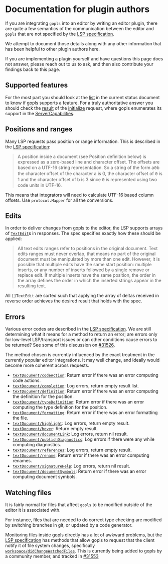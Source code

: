 # Documentation for plugin authors

If you are integrating `gopls` into an editor by writing an editor plugin, there are quite a few semantics of the communication between the editor and `gopls` that are not specified by the [LSP specification].

We attempt to document those details along with any other information that has been helpful to other plugin authors here.

If you are implementing a plugin yourself and have questions this page does not answer, please reach out to us to ask, and then also contribute your findings back to this page.

## Supported features

For the most part you should look at the [list](status.md#supported-features) in the current status document to know if gopls supports a feature.
For a truly authoritative answer you should check the [result][InitializeResult] of the [initialize] request, where gopls enumerates its support in the [ServerCapabilities].


## Positions and ranges

Many LSP requests pass position or range information. This is described in the [LSP specification][lsp-text-documents]:

> A position inside a document (see Position definition below) is expressed as a zero-based line and character offset. The offsets are based on a UTF-16 string representation. So a string of the form a𐐀b the character offset of the character a is 0, the character offset of 𐐀 is 1 and the character offset of b is 3 since 𐐀 is represented using two code units in UTF-16.

This means that integrators will need to calculate UTF-16 based column offsets.
Use `protocol.Mapper` for all the conversions.

## Edits

In order to deliver changes from gopls to the editor, the LSP supports arrays of [`TextEdit`][lsp-textedit]s in responses.
The spec specifies exactly how these should be applied:

> All text edits ranges refer to positions in the original document. Text edits ranges must never overlap, that means no part of the original document must be manipulated by more than one edit. However, it is possible that multiple edits have the same start position: multiple inserts, or any number of inserts followed by a single remove or replace edit. If multiple inserts have the same position, the order in the array defines the order in which the inserted strings appear in the resulting text.

All `[]TextEdit` are sorted such that applying the array of deltas received in reverse order achieves the desired result that holds with the spec.

## Errors

Various error codes are described in the [LSP specification][lsp-response]. We are still determining what it means for a method to return an error; are errors only for low-level LSP/transport issues or can other conditions cause errors to be returned? See some of this discussion on [#31526].

The method chosen is currently influenced by the exact treatment in the currently popular editor integrations. It may well change, and ideally would become more coherent across requests.

* [`textDocument/codeAction`]: Return error if there was an error computing code actions.
* [`textDocument/completion`]: Log errors, return empty result list.
* [`textDocument/definition`]: Return error if there was an error computing the definition for the position.
* [`textDocument/typeDefinition`]: Return error if there was an error computing the type definition for the position.
* [`textDocument/formatting`]: Return error if there was an error formatting the file.
* [`textDocument/highlight`]: Log errors, return empty result.
* [`textDocument/hover`]: Return empty result.
* [`textDocument/documentLink`]: Log errors, return nil result.
* [`textDocument/publishDiagnostics`]: Log errors if there were any while computing diagnostics.
* [`textDocument/references`]: Log errors, return empty result.
* [`textDocument/rename`]: Return error if there was an error computing renames.
* [`textDocument/signatureHelp`]: Log errors, return nil result.
* [`textDocument/documentSymbols`]: Return error if there was an error computing document symbols.

## Watching files

It is fairly normal for files that affect `gopls` to be modified outside of the editor it is associated with.

For instance, files that are needed to do correct type checking are modified by switching branches in git, or updated by a code generator.

Monitoring files inside gopls directly has a lot of awkward problems, but the [LSP specification] has methods that allow gopls to request that the client notify it of file system changes, specifically [`workspace/didChangeWatchedFiles`].
This is currently being added to gopls by a community member, and tracked in [#31553]

[InitializeResult]: https://pkg.go.dev/golang.org/x/tools/gopls/internal/protocol#InitializeResult
[ServerCapabilities]: https://pkg.go.dev/golang.org/x/tools/gopls/internal/protocol#ServerCapabilities
[`golang.org/x/tools/gopls/internal/protocol`]: https://pkg.go.dev/golang.custom.org/x/tools/core/protocol#NewPoint

[LSP specification]: https://microsoft.github.io/language-server-protocol/specifications/specification-3-14/
[lsp-response]: https://github.com/Microsoft/language-server-protocol/blob/gh-pages/_specifications/specification-3-14.md#response-message
[initialize]: https://microsoft.github.io/language-server-protocol/specifications/specification-3-14/#initialize
[lsp-text-documents]: https://github.com/Microsoft/language-server-protocol/blob/gh-pages/_specifications/specification-3-14.md#text-documents
[lsp-textedit]: https://github.com/Microsoft/language-server-protocol/blob/gh-pages/_specifications/specification-3-14.md#textedit

[`textDocument/codeAction`]: https://github.com/Microsoft/language-server-protocol/blob/gh-pages/_specifications/specification-3-14.md#textDocument_codeAction
[`textDocument/completion`]: https://github.com/Microsoft/language-server-protocol/blob/gh-pages/_specifications/specification-3-14.md#textDocument_completion
[`textDocument/definition`]: https://github.com/Microsoft/language-server-protocol/blob/gh-pages/_specifications/specification-3-14.md#textDocument_definition
[`textDocument/typeDefinition`]: https://github.com/Microsoft/language-server-protocol/blob/gh-pages/_specifications/specification-3-14.md#textDocument_typeDefinition
[`textDocument/formatting`]: https://github.com/Microsoft/language-server-protocol/blob/gh-pages/_specifications/specification-3-14.md#textDocument_formatting
[`textDocument/highlight`]: https://github.com/Microsoft/language-server-protocol/blob/gh-pages/_specifications/specification-3-14.md#textDocument_highlight
[`textDocument/hover`]: https://github.com/Microsoft/language-server-protocol/blob/gh-pages/_specifications/specification-3-14.md#textDocument_hover
[`textDocument/documentLink`]: https://github.com/Microsoft/language-server-protocol/blob/gh-pages/_specifications/specification-3-14.md#textDocument_documentLink
[`textDocument/publishDiagnostics`]: https://github.com/Microsoft/language-server-protocol/blob/gh-pages/_specifications/specification-3-14.md#textDocument_publishDiagnostics
[`textDocument/references`]: https://github.com/Microsoft/language-server-protocol/blob/gh-pages/_specifications/specification-3-14.md#textDocument_references
[`textDocument/rename`]: https://github.com/Microsoft/language-server-protocol/blob/gh-pages/_specifications/specification-3-14.md#textDocument_rename
[`textDocument/signatureHelp`]: https://github.com/Microsoft/language-server-protocol/blob/gh-pages/_specifications/specification-3-14.md#textDocument_signatureHelp
[`textDocument/documentSymbols`]: https://github.com/Microsoft/language-server-protocol/blob/gh-pages/_specifications/specification-3-14.md#textDocument_documentSymbols
[`workspace/didChangeWatchedFiles`]: https://github.com/Microsoft/language-server-protocol/blob/gh-pages/_specifications/specification-3-14.md#workspace_didChangeWatchedFiles

[#31080]: https://github.com/golang/go/issues/31080
[#31553]: https://github.com/golang/go/issues/31553
[#31526]: https://github.com/golang/go/issues/31526
